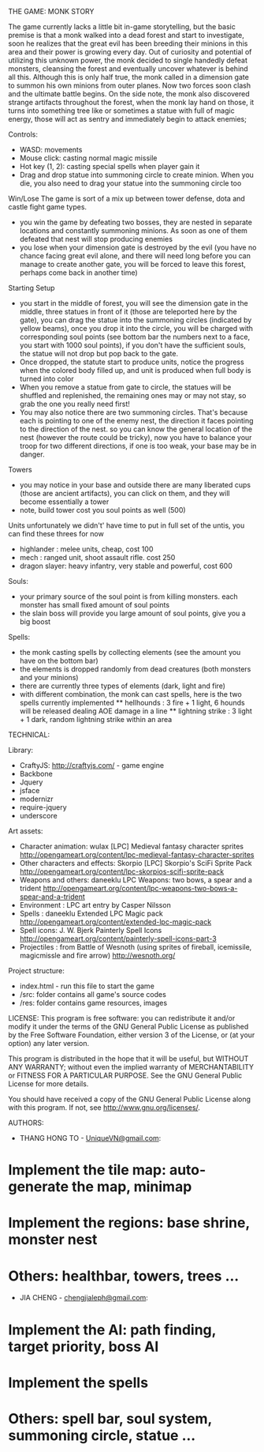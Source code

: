 THE GAME: MONK STORY

The game currently lacks a little bit in-game storytelling, but the basic premise is that a monk walked into a dead forest and start to investigate, soon he realizes that the great evil has been breeding their minions in this area and their power is growing every day. Out of curiosity and potential of utilizing this unknown power, the monk decided to single handedly defeat monsters, cleansing the forest and eventually uncover whatever is behind all this. Although this is only half true, the monk called in a dimension gate to summon his own minions from outer planes. Now two forces soon clash and the ultimate battle begins. On the side note, the monk also discovered strange artifacts throughout the forest, when the monk lay hand on those, it turns into something tree like or sometimes a statue with full of magic energy, those will act as sentry and immediately begin to attack enemies;

Controls:
* WASD: movements
* Mouse click: casting normal magic missile
* Hot key (1, 2): casting special spells when player gain it
* Drag and drop statue into summoning circle to create minion. When you die, you also need to drag your statue into the summoning circle too

Win/Lose
The game is sort of a mix up between tower defense, dota and castle fight game types.
* you win the game by defeating two bosses, they are nested in separate locations and constantly summoning minions. As soon as one of them defeated that nest will stop producing enemies
* you lose when your dimension gate is destroyed by the evil (you have no chance facing great evil alone, and there will need long before you can manage to create another gate, you will be forced to leave this forest, perhaps come back in another time)

Starting Setup
* you start in the middle of forest, you will see the dimension gate in the middle, three statues in front of it (those are teleported here by the gate), you can drag the statue into the summoning circles (indicated by yellow beams), once you drop it into  the circle, you will be charged with corresponding soul points (see bottom bar the numbers next to a face, you start with 1000 soul points), if you don't have the sufficient souls, the statue will not drop but pop back to the gate.
* Once dropped, the statute start to produce units, notice the progress when the colored body filled up, and unit is produced when full body is turned into color
* When you remove a statue from gate to circle, the statues will be shuffled and replenished, the remaining ones may or may not stay, so grab the one you really need first!
* You may also notice there are two summoning circles. That's because each is pointing to one of the enemy nest, the direction it faces pointing to the direction of the nest. so you can know the general location of the nest (however the route could be tricky), now you have to balance your troop for two different directions, if one is too weak, your base may be in danger.

Towers
* you may notice in your base and outside there are many liberated cups (those are ancient artifacts), you can click on them, and they will become essentially a tower
* note, build tower cost you soul points as well (500)

Units
unfortunately we didn't' have time to put in full set of the untis, you can find these threes for now
* highlander : melee units, cheap, cost 100
* mech : ranged unit, shoot assault rifle. cost 250
* dragon slayer: heavy infantry, very stable and powerful, cost 600

Souls:
* your primary source of the soul point is from killing monsters. each monster has small fixed amount of soul points
* the slain boss will provide you large amount of soul points, give you a big boost

Spells:
* the monk casting spells by collecting elements (see the amount you have on the bottom bar)
* the elements is dropped randomly from dead creatures (both monsters and your minions)
* there are currently three types of elements (dark, light and fire)
* with different combination, the monk can cast spells, here is the two spells currently implemented
** hellhounds :  3 fire + 1 light, 6 hounds will be released dealing AOE damage in a line
** lightning strike : 3 light + 1 dark, random lightning strike within an area

TECHNICAL:

Library:
* CraftyJS: http://craftyjs.com/ - game engine
* Backbone
* Jquery
* jsface
* modernizr
* require-jquery
* underscore

Art assets:
* Character animation: wulax [LPC] Medieval fantasy character sprites http://opengameart.org/content/lpc-medieval-fantasy-character-sprites
* Other characters and effects: Skorpio [LPC] Skorpio's SciFi Sprite Pack http://opengameart.org/content/lpc-skorpios-scifi-sprite-pack
* Weapons and others: daneeklu LPC Weapons: two bows, a spear and a trident http://opengameart.org/content/lpc-weapons-two-bows-a-spear-and-a-trident
* Environment : LPC art entry by Casper Nilsson
* Spells : daneeklu Extended LPC Magic pack http://opengameart.org/content/extended-lpc-magic-pack
* Spell icons: J. W. Bjerk Painterly Spell Icons http://opengameart.org/content/painterly-spell-icons-part-3
* Projectiles : from Battle of Wesnoth (using sprites of fireball, icemissile, magicmissle and fire arrow) http://wesnoth.org/

Project structure:
* index.html - run this file to start the game
* /src: folder contains all game's source codes
* /res: folder contains game resources, images

LICENSE:
 This program is free software: you can redistribute it and/or modify it under the terms of the GNU General Public License as published by the Free Software Foundation, either version 3 of the License, or
 (at your option) any later version.
  
 This program is distributed in the hope that it will be useful, but WITHOUT ANY WARRANTY; without even the implied warranty of MERCHANTABILITY or FITNESS FOR A PARTICULAR PURPOSE.  See the
 GNU General Public License for more details.
 
 You should have received a copy of the GNU General Public License along with this program.  If not, see <http://www.gnu.org/licenses/>.
 
AUTHORS:
* THANG HONG TO - UniqueVN@gmail.com:
# Implement the tile map: auto-generate the map, minimap
# Implement the regions: base shrine, monster nest
# Others: healthbar, towers, trees ...
* JIA CHENG - chengjialeph@gmail.com:
# Implement the AI: path finding, target priority, boss AI
# Implement the spells
# Others: spell bar, soul system, summoning circle, statue ...
